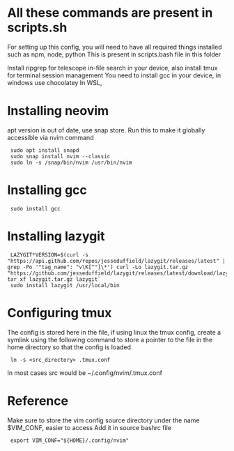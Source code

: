 # All these commands are present in scripts.sh

For setting up this config, you will need to have all required things installed such as npm, node, python
This is present in scripts.bash file in this folder

Install ripgrep for telescope in-file search in your device, also install tmux for terminal session management
You need to install gcc in your device, in windows use chocolatey
In WSL,

# Installing neovim

apt version is out of date, use snap store.
Run this to make it globally accessible via nvim command

```
 sudo apt install snapd
 sudo snap install nvim --classic
 sudo ln -s /snap/bin/nvim /usr/bin/nvim
```

# Installing gcc

```
 sudo install gcc
```

# Installing lazygit

```
 LAZYGIT*VERSION=$(curl -s "https://api.github.com/repos/jesseduffield/lazygit/releases/latest" | grep -Po '"tag_name": "v\K[^"]\*') curl -Lo lazygit.tar.gz "https://github.com/jesseduffield/lazygit/releases/latest/download/lazygit*${LAZYGIT_VERSION}\_Linux_x86_64.tar.gz" tar xf lazygit.tar.gz lazygit`
 sudo install lazygit /usr/local/bin
```

# Configuring tmux

The config is stored here in the file, if using linux the tmux config, create a symlink using the following command to store a pointer to the file in the home directory so that the config is loaded

```
 ln -s <src_directory> .tmux.conf
```

In most cases src would be ~/.config/nvim/.tmux.conf

# Reference

Make sure to store the vim config source directory under the name $VIM_CONF, easier to access
Add it in source bashrc file

```
 export VIM_CONF="${HOME}/.config/nvim"
```
